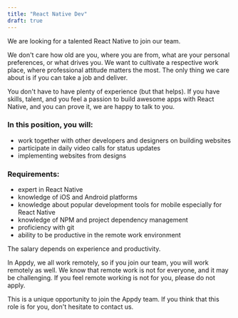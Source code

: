 ```yaml
---
title: "React Native Dev"
draft: true
---
```


We are looking for a talented React Native to join our team.

We don't care how old are you, where you are from, what are your personal preferences, or what drives you. We want to cultivate a respective work place, where professional attitude matters the most. The only thing we care about is if you can take a job and deliver.

You don't have to have plenty of experience (but that helps). If you have skills, talent, and you feel a passion to build awesome apps with React Native, and you can prove it, we are happy to talk to you.

### In this position, you will:

- work together with other developers and designers on building websites
- participate in daily video calls for status updates
- implementing websites from designs

### Requirements:

- expert in React Native
- knowledge of iOS and Android platforms
- knowledge about popular development tools for mobile especially for React Native
- knowledge of NPM and project dependency management
- proficiency with git
- ability to be productive in the remote work environment

The salary depends on experience and productivity.

In Appdy, we all work remotely, so if you join our team, you will work remotely as well. We know that remote work is not for everyone, and it may be challenging. If you feel remote working is not for you, please do not apply.

This is a unique opportunity to join the Appdy team. If you think that this role is for you, don't hesitate to contact us.